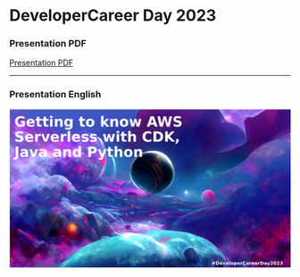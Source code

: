 # DeveloperCareer Day 2023

### Presentation PDF

[Presentation PDF](https://github.com/weder96/developerCareerDay2023/blob/main/finalPresentationEnglish/DeveloperCareer%20Day_2023_Presentation_Final.pdf)


---------------------------------------------------------------------------------------------

### Presentation English

![Title Presentation EnUs](https://github.com/weder96/developerCareerDay2023/blob/main/assets/titleEnUs.png)


